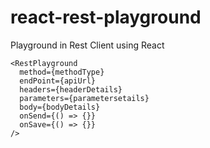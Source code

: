 # react-rest-playground
Playground in Rest Client using React


```
<RestPlayground
  method={methodType}
  endPoint={apiUrl}
  headers={headerDetails}
  parameters={parametersetails}
  body={bodyDetails}
  onSend={() => {}}
  onSave={() => {}}
/>
```